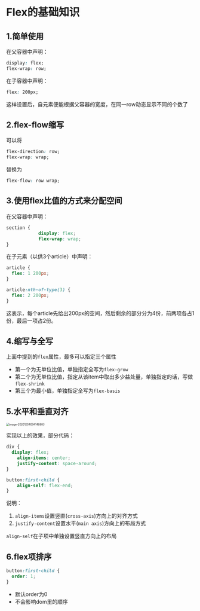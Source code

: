 # Flex的基础知识

## 1.简单使用

在父容器中声明：

```css
display: flex;
flex-wrap: row;
```

在子容器中声明：

```css
flex: 200px;	
```

这样设置后，自元素便能根据父容器的宽度，在同一row动态显示不同的个数了

## 2.flex-flow缩写

可以将

```css
flex-direction: row;
flex-wrap: wrap;
```

替换为

```css
flex-flow: row wrap;
```

## 3.使用flex比值的方式来分配空间

在父容器中声明：

```css
section {
            display: flex;
            flex-wrap: wrap;
}
```

在子元素（以供3个article）中声明：

```css
article {
  flex: 1 200px;
}

article:nth-of-type(3) {
  flex: 2 200px;
}
```

这表示，每个article先给出200px的空间，然后剩余的部分分为4份，前两项各占1份，最后一项占2份。

## 4.缩写与全写

上面中提到的`flex`属性，最多可以指定三个属性

* 第一个为无单位比值，单独指定全写为`flex-grow`
* 第二个为无单位比值，指定从该item中取出多少益处量，单独指定的话，写做`flex-shrink`
* 第三个为最小值，单独指定全写为`flex-basis`

## 5.水平和垂直对齐

<img src="/Users/bugaco/BugLog/Typora/前端/CSS/assets/image-20201204094146883.png" alt="image-20201204094146883" style="zoom:50%;" />

实现以上的效果，部分代码：

```css
div {
  display: flex;
	align-items: center;
	justify-content: space-around;
}

button:first-child {
	align-self: flex-end;
}
```

说明：

1. `align-items`设置竖直(`cross-axis`)方向上的对齐方式
2. `justify-content`设置水平(`main axis`)方向上的布局方式

`align-self`在子项中单独设置竖直方向上的布局

## 6.flex项排序

```css
button:first-child {
  order: 1;
}
```

* 默认order为0
* 不会影响dom里的顺序

